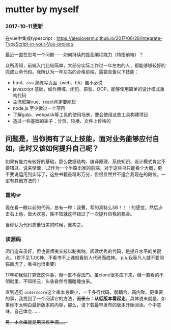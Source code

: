 # mutter by myself

### 2017-10-11更新
在vue中集成typescript：https://alexjoverm.github.io/2017/06/28/Integrate-TypeScript-in-your-Vue-project/

最近一直在思考一个问题——如何持续的提高编程能力（特指前端）？

众所周知，前端入门比较简单，大部分实际工作过一年左右的人，都能够够较好的完成业务代码。我所认为一年左右的合格前端，需要具备以下技能：
* html、css 熟练写页面（web、h5）自不必说
* javascript 基础，如作用域、闭包、原型、OOP，能够使用简单的设计模式重构代码
* 主流框架vue、react肯定要能玩
* node.js 至少做过一个项目
* 了解gulp、webpack等工具的使用场景，要会使用这些工具构建项目
* 造过一些基础的轮子：分页、轮播、文件上传啥的

问题是，**当你拥有了以上技能，面对业务能够应付自如，此时又该如何提升自己呢？**
--------
如果有能力有较好的基础，那么数据结构、编译原理、系统知识、设计模式肯定不要错过。说来惭愧，LZ作为一个半路出家的前端，对于这些书只能看个大概，更不要说运用到实际了，这些书籍虽精彩万分，但很显然并不适合我现在的段位。一定有其他方法的！

### 重构☞
现在看一眼以前的代码，总有一种：我曹，写的真特么SB！！！的感觉，然后点击右上角，皆大欢喜，殊不知就这样错过了一次提升自我的机会。

当你认为代码质量很差的时候，重构之。

### 读源码
闭门造车虽好，但也要师夷长技以制夷呐。阅读优秀的代码，是提升水平的关键点。（君不见TJ大神，不看书不上课就看别人代码而成神。 p.s.我等凡人就不要照猫画虎了，看书也很重要)

17年初我就打算做这件事，但一直不得法门。虽clone很多库下来，但一直看的不明就里、不知所云，头昏昏然兮而瞌睡虫来。

直到遇见 `underscore`这个库本身很小，一千多行代码，弱耦合、高内聚。更重要的事，我找到了一个阅读它的方法，~~画重点~~：**从低版本看起走**。具体说来就是，如果你不太明白最新版本的内容，那么，请下载最早发布的版本开始阅读。个中意味，自己体会......

~~另，本仓库就是用来练手滴。。。~~


